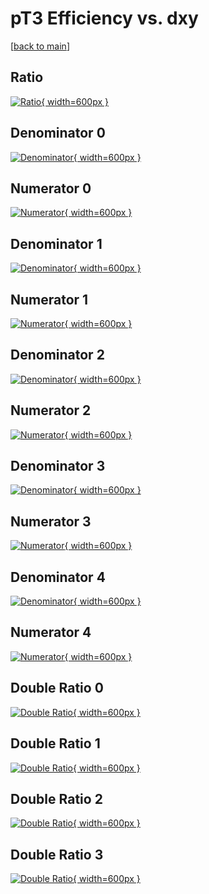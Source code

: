 # pT3 Efficiency vs. dxy

[[back to main](./)]



## Ratio

[![Ratio](../mtv/var/pT3_xtr_13_0_eff_dxy.png){ width=600px }](../mtv/var/pT3_xtr_13_0_eff_dxy.pdf)

## Denominator 0

[![Denominator](../mtv/den/pT3_xtr_13_0_eff_dxy_den0.png){ width=600px }](../mtv/den/pT3_xtr_13_0_eff_dxy_den0.pdf)

## Numerator 0

[![Numerator](../mtv/num/pT3_xtr_13_0_eff_dxy_num0.png){ width=600px }](../mtv/num/pT3_xtr_13_0_eff_dxy_num0.pdf)

## Denominator 1

[![Denominator](../mtv/den/pT3_xtr_13_0_eff_dxy_den1.png){ width=600px }](../mtv/den/pT3_xtr_13_0_eff_dxy_den1.pdf)

## Numerator 1

[![Numerator](../mtv/num/pT3_xtr_13_0_eff_dxy_num1.png){ width=600px }](../mtv/num/pT3_xtr_13_0_eff_dxy_num1.pdf)

## Denominator 2

[![Denominator](../mtv/den/pT3_xtr_13_0_eff_dxy_den2.png){ width=600px }](../mtv/den/pT3_xtr_13_0_eff_dxy_den2.pdf)

## Numerator 2

[![Numerator](../mtv/num/pT3_xtr_13_0_eff_dxy_num2.png){ width=600px }](../mtv/num/pT3_xtr_13_0_eff_dxy_num2.pdf)

## Denominator 3

[![Denominator](../mtv/den/pT3_xtr_13_0_eff_dxy_den3.png){ width=600px }](../mtv/den/pT3_xtr_13_0_eff_dxy_den3.pdf)

## Numerator 3

[![Numerator](../mtv/num/pT3_xtr_13_0_eff_dxy_num3.png){ width=600px }](../mtv/num/pT3_xtr_13_0_eff_dxy_num3.pdf)

## Denominator 4

[![Denominator](../mtv/den/pT3_xtr_13_0_eff_dxy_den4.png){ width=600px }](../mtv/den/pT3_xtr_13_0_eff_dxy_den4.pdf)

## Numerator 4

[![Numerator](../mtv/num/pT3_xtr_13_0_eff_dxy_num4.png){ width=600px }](../mtv/num/pT3_xtr_13_0_eff_dxy_num4.pdf)

## Double Ratio 0

[![Double Ratio](../mtv/ratio/pT3_xtr_13_0_eff_dxy_ratio0.png){ width=600px }](../mtv/ratio/pT3_xtr_13_0_eff_dxy_ratio0.pdf)

## Double Ratio 1

[![Double Ratio](../mtv/ratio/pT3_xtr_13_0_eff_dxy_ratio1.png){ width=600px }](../mtv/ratio/pT3_xtr_13_0_eff_dxy_ratio1.pdf)

## Double Ratio 2

[![Double Ratio](../mtv/ratio/pT3_xtr_13_0_eff_dxy_ratio2.png){ width=600px }](../mtv/ratio/pT3_xtr_13_0_eff_dxy_ratio2.pdf)

## Double Ratio 3

[![Double Ratio](../mtv/ratio/pT3_xtr_13_0_eff_dxy_ratio3.png){ width=600px }](../mtv/ratio/pT3_xtr_13_0_eff_dxy_ratio3.pdf)

